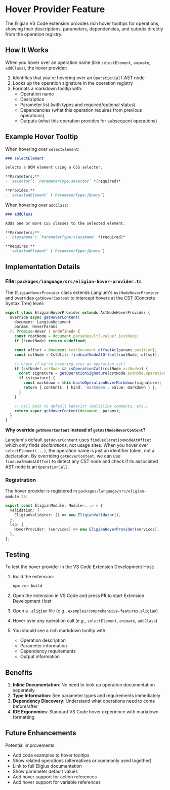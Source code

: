 # Hover Provider Feature

The Eligian VS Code extension provides rich hover tooltips for operations, showing their descriptions, parameters, dependencies, and outputs directly from the operation registry.

## How It Works

When you hover over an operation name (like `selectElement`, `animate`, `addClass`), the hover provider:

1. Identifies that you're hovering over an `OperationCall` AST node
2. Looks up the operation signature in the operation registry
3. Formats a markdown tooltip with:
   - Operation name
   - Description
   - Parameter list (with types and required/optional status)
   - Dependencies (what this operation requires from previous operations)
   - Outputs (what this operation provides for subsequent operations)

## Example Hover Tooltip

When hovering over `selectElement`:

```markdown
### selectElement

Selects a DOM element using a CSS selector.

**Parameters:**
- `selector`: `ParameterType:selector` *(required)*

**Provides:**
- `selectedElement` (`ParameterType:jQuery`)
```

When hovering over `addClass`:

```markdown
### addClass

Adds one or more CSS classes to the selected element.

**Parameters:**
- `className`: `ParameterType:className` *(required)*

**Requires:**
- `selectedElement` (`ParameterType:jQuery`)
```

## Implementation Details

### File: `packages/language/src/eligian-hover-provider.ts`

The `EligianHoverProvider` class extends Langium's `AstNodeHoverProvider` and overrides `getHoverContent` to intercept hovers at the CST (Concrete Syntax Tree) level:

```typescript
export class EligianHoverProvider extends AstNodeHoverProvider {
  override async getHoverContent(
    document: LangiumDocument,
    params: HoverParams
  ): Promise<Hover | undefined> {
    const rootNode = document.parseResult?.value?.$cstNode;
    if (!rootNode) return undefined;

    const offset = document.textDocument.offsetAt(params.position);
    const cstNode = CstUtils.findLeafNodeAtOffset(rootNode, offset);

    // Check if we're hovering over an operation call
    if (cstNode?.astNode && isOperationCall(cstNode.astNode)) {
      const signature = getOperationSignature(cstNode.astNode.operationName);
      if (signature) {
        const markdown = this.buildOperationHoverMarkdown(signature);
        return { contents: { kind: 'markdown', value: markdown } };
      }
    }

    // Fall back to default behavior (multiline comments, etc.)
    return super.getHoverContent(document, params);
  }
}
```

**Why override `getHoverContent` instead of `getAstNodeHoverContent`?**

Langium's default `getHoverContent` uses `findDeclarationNodeAtOffset` which only finds *declarations*, not usage sites. When you hover over `selectElement(...)`, the operation name is just an identifier token, not a declaration. By overriding `getHoverContent`, we can use `findLeafNodeAtOffset` to detect any CST node and check if its associated AST node is an `OperationCall`.

### Registration

The hover provider is registered in `packages/language/src/eligian-module.ts`:

```typescript
export const EligianModule: Module<...> = {
  validation: {
    EligianValidator: () => new EligianValidator(),
  },
  lsp: {
    HoverProvider: (services) => new EligianHoverProvider(services),
  },
};
```

## Testing

To test the hover provider in the VS Code Extension Development Host:

1. Build the extension:
   ```bash
   npm run build
   ```

2. Open the extension in VS Code and press **F5** to start Extension Development Host

3. Open a `.eligian` file (e.g., `examples/comprehensive-features.eligian`)

4. Hover over any operation call (e.g., `selectElement`, `animate`, `addClass`)

5. You should see a rich markdown tooltip with:
   - Operation description
   - Parameter information
   - Dependency requirements
   - Output information

## Benefits

1. **Inline Documentation**: No need to look up operation documentation separately
2. **Type Information**: See parameter types and requirements immediately
3. **Dependency Discovery**: Understand what operations need to come before/after
4. **IDE Ergonomics**: Standard VS Code hover experience with markdown formatting

## Future Enhancements

Potential improvements:

- Add code examples to hover tooltips
- Show related operations (alternatives or commonly used together)
- Link to full Eligius documentation
- Show parameter default values
- Add hover support for action references
- Add hover support for variable references
